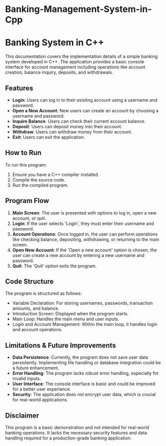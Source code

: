 # Banking-Management-System-in-Cpp


# Banking System in C++

This documentation covers the implementation details of a simple banking system developed in C++. The application provides a basic console interface for account management including operations like account creation, balance inquiry, deposits, and withdrawals.

## Features 

- **Login**: Users can log in to their existing account using a username and password.
- **Open a New Account**: New users can create an account by choosing a username and password.
- **Inquire Balance**: Users can check their current account balance.
- **Deposit**: Users can deposit money into their account.
- **Withdraw**: Users can withdraw money from their account.
- **Exit**: Users can exit the application.

## How to Run

To run this program:
1. Ensure you have a C++ compiler installed.
2. Compile the source code.
3. Run the compiled program.

## Program Flow

1. **Main Screen**: The user is presented with options to log in, open a new account, or quit.
2. **Login**: If the user selects 'Login', they must enter their username and password.
3. **Account Operations**: Once logged in, the user can perform operations like checking balance, depositing, withdrawing, or returning to the main screen.
4. **Open New Account**: If the 'Open a new account' option is chosen, the user can create a new account by entering a new username and password.
5. **Quit**: The 'Quit' option exits the program.

## Code Structure

The program is structured as follows:
- Variable Declaration: For storing usernames, passwords, transaction amounts, and balance.
- Introduction Screen: Displayed when the program starts.
- Main Loop: Handles the main menu and user inputs.
- Login and Account Management: Within the main loop, it handles login and account operations.

## Limitations & Future Improvements

- **Data Persistence**: Currently, the program does not save user data persistently. Implementing file handling or database integration could be a future enhancement.
- **Error Handling**: The program lacks robust error handling, especially for invalid inputs.
- **User Interface**: The console interface is basic and could be improved for a better user experience.
- **Security**: The application does not encrypt user data, which is crucial for real-world applications.

## Disclaimer

This program is a basic demonstration and not intended for real-world banking operations. It lacks the necessary security features and data handling required for a production-grade banking application.


